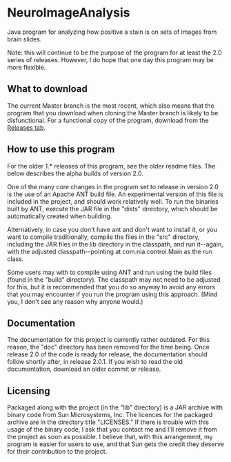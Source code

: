 # NeuroImageAnalysis

Java program for analyzing how positive a stain is on sets of images from brain slides. 

Note: this will continue to be the purpose of the program for at least the 2.0 series of releases. However, I do hope that one day this program may be more flexible. 

## What to download

The current Master branch is the most recent, which also means that the program that you download when cloning the Master branch is likely to be disfunctional. For a functional copy of the program, download from the [Releases tab](https://github.com/twtduck/NeuroImageAnalysis/releases).


## How to use this program

For the older 1.* releases of this program, see the older readme files. The below describes the alpha builds of version 2.0.

One of the many core changes in the program set to release in version 2.0 is the use of an Apache ANT build file. An experimental version of this file is included in the project, and should work relatively well. To run the binaries built by ANT, execute the JAR file in the "dists" directory, which should be automatically created when building. 

Alternatively, in case you don't have ant and don't want to install it, or you want to compile traditionally, compile the files in the "src" directory, including the JAR files in the lib directory in the classpath, and run it--again, with the adjusted classpath--pointing at com.nia.control.Main as the run class. 

Some users may with to compile using ANT and run using the build files (found in the "build" directory). The classpath may not need to be adjusted for this, but it is recommended that you do so anyway to avoid any errors that you may encounter if you run the program using this approach. (Mind you, I don't see any reason why anyone would.)

## Documentation
The documentation for this project is currently rather outdated. For this reason, the "doc" directory has been removed for the time being. Once release 2.0 of the code is ready for release, the documentation should follow shortly after, in release 2.0.1. If you wish to read the old documentation, download an older commit or release.

## Licensing
Packaged along with the project (in the "lib" directory) is a JAR archive with binary code from Sun Microsystems, Inc. The licences for the packaged archive are in the directory title "LICENSES." If there is trouble with this usage of the binary code, I ask that you contact me and I'll remove it from the project as soon as possible. I believe that, with this arrangement, my program is easier for users to use, and that Sun gets the credit they deserve for their contribution to the project.
